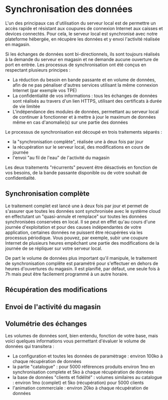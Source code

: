 # Synchronisation des données

L'un des principaux cas d'utilisation du serveur local est de permettre un accès rapide et résistant aux coupures de connexion Internet aux caisses et devices connectés. Pour cela, le serveur local est synchronisé avec notre plateforme hébergée, en récupère les données et y envoi l'activité réalisée en magasin.

Si les échanges de données sont bi-directionnels, ils sont toujours réalisés à la demande du serveur en magasin et ne demande aucune ouverture de port en entrée. Les processus de synchronisation ont été conçus en respectant plusieurs principes :

*   La réduction du besoin en bande passante et en volume de données, afin de ne pas pénaliser d'autres services utilisant la même connexion Internet (par exemple vos TPE)
*   La confidentialité de vos informations : tous les échanges de données sont réalisés au travers d'un lien HTTPS, utilisant des certificats à durée de vie limitée
*   L'indépendance des modules de données, permettant au serveur local de continuer à fonctionner et à mettre à jour le maximum de données même en cas d'anomalie(s) sur une partie des données

 Le processus de synchronisation est découpé en trois traitements séparés :

*   la "synchronisation complète", réalisée une à deux fois par jour
*   la récupération sur le serveur local, des modifications en cours de journée
*   l'envoi "au fil de l'eau" de l'activité du magasin

Les deux traitements "récurrents" peuvent être désactivés en fonction de vos besoins, de la bande passante disponible ou de votre souhait de confidentialité.

## Synchronisation complète

Le traitement complet est lancé une à deux fois par jour et permet de s'assurer que toutes les données sont synchronisée avec le système cloud en effectutant un "quasi-annule et remplace" sur toutes les données synchronisées conservées en local. Il se peut en effet qu'au cours d'une journée d'exploitation et pour des causes indépendantes de votre application, certaines données ne puissent être récupérées via les processus périodique. Vous pouvez, par exemple, subir une coupure Internet de plusieurs heures empêchant une partie des modifications de la journée de se répliquer sur votre serveur local.

De part le volume de données plus important qu'il manipule, le traitement de synchronisation complête est paramétré pour s'effectuer en dehors de heures d'ouvertures du magasin. Il est planifié, par défaut, une seule fois à 7h mais peut être facilement programmé à un autre horaire.

## Récupération des modifications

## Envoi de l'activité du magasin

## Volumétrie des échanges

Les volumes de données sont, bien entendu, fonction de votre base, mais voici quelques informations vous permettant d'évaluer le volume de données qui transitera :

*   La configuration et toutes les données de paramètrage : environ 100ko à chaque récupération de données
*   la partie "catalogue" : pour 5000 références produits environ 1mo en synchronisation complete et 5ko à chaque récupération de données
*   la base de données "clients et fidélité" : volumes similaires au catalogue : environ 1mo (complet) et 5ko (récupération) pour 5000 clients
*   l'animation commerciale : environ 20ko à chaque récupération de données
